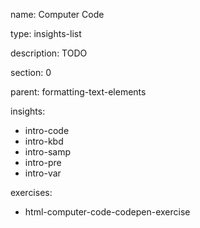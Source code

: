 name: Computer Code

type: insights-list

description: TODO

section: 0

parent: formatting-text-elements

insights:
  - intro-code
  - intro-kbd
  - intro-samp
  - intro-pre
  - intro-var

exercises:
  - html-computer-code-codepen-exercise
